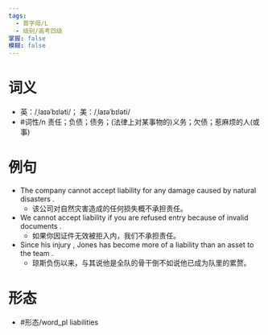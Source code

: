 ```yaml
---
tags:
  - 首字母/L
  - 级别/高考四级
掌握: false
模糊: false
---
```

# 词义
- 英：/ˌlaɪəˈbɪləti/； 美：/ˌlaɪəˈbɪləti/
- #词性/n  责任；负债；债务；(法律上对某事物的)义务；欠债；惹麻烦的人(或事)
# 例句
- The company cannot accept liability for any damage caused by natural disasters .
	- 该公司对自然灾害造成的任何损失概不承担责任。
- We cannot accept liability if you are refused entry because of invalid documents .
	- 如果你因证件无效被拒入内，我们不承担责任。
- Since his injury , Jones has become more of a liability than an asset to the team .
	- 琼斯负伤以来，与其说他是全队的骨干倒不如说他已成为队里的累赘。
# 形态
- #形态/word_pl liabilities
